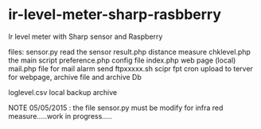 # ir-level-meter-sharp-rasbberry
Ir level meter with Sharp sensor and Raspberry

files:
sensor.py          read the sensor 
result.php         distance measure
chklevel.php       the main script
preference.php     config file
index.php          web page (local)
mail.php           file for mail alarm send
ftpxxxxx.sh        scipr fpt cron upload to terver for webpage, archive file and archive Db

loglevel.csv       local backup archive


NOTE 05/05/2015 :  the file sensor.py must be modify for infra red measure.....work in progress.....
